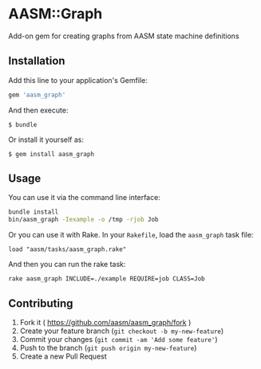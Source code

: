 # AASM::Graph

Add-on gem for creating graphs from AASM state machine definitions

## Installation

Add this line to your application's Gemfile:

```ruby
gem 'aasm_graph'
```

And then execute:

    $ bundle

Or install it yourself as:

    $ gem install aasm_graph

## Usage

You can use it via the command line interface:
```bash
bundle install
bin/aasm_graph -Iexample -o /tmp -rjob Job
```
Or you can use it with Rake. In your `Rakefile`, load the `aasm_graph` task file:
```
load "aasm/tasks/aasm_graph.rake"
```
And then you can run the rake task:
```
rake aasm_graph INCLUDE=./example REQUIRE=job CLASS=Job
```

## Contributing

1. Fork it ( https://github.com/aasm/aasm_graph/fork )
2. Create your feature branch (`git checkout -b my-new-feature`)
3. Commit your changes (`git commit -am 'Add some feature'`)
4. Push to the branch (`git push origin my-new-feature`)
5. Create a new Pull Request
